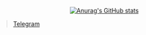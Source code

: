 <div align="center">
  
  [![Anurag's GitHub stats](https://github-readme-stats.vercel.app/api?username=Tim-977&theme=gruvbox&rank_icon=github&show_icons=true)](https://github.com/Tim-977)
  
</div>


>[Telegram](https://t.me/timbrzm)

